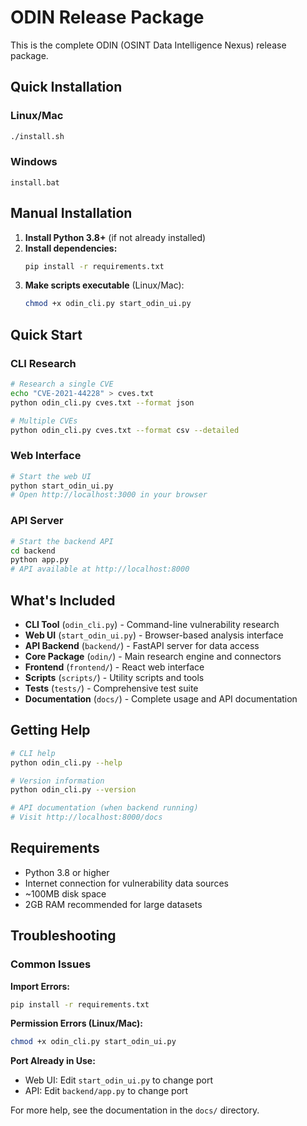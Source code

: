 # ODIN Release Package

This is the complete ODIN (OSINT Data Intelligence Nexus) release package.

## Quick Installation

### Linux/Mac
```bash
./install.sh
```

### Windows
```batch
install.bat
```

## Manual Installation

1. **Install Python 3.8+** (if not already installed)
2. **Install dependencies:**
   ```bash
   pip install -r requirements.txt
   ```
3. **Make scripts executable** (Linux/Mac):
   ```bash
   chmod +x odin_cli.py start_odin_ui.py
   ```

## Quick Start

### CLI Research
```bash
# Research a single CVE
echo "CVE-2021-44228" > cves.txt
python odin_cli.py cves.txt --format json

# Multiple CVEs
python odin_cli.py cves.txt --format csv --detailed
```

### Web Interface
```bash
# Start the web UI
python start_odin_ui.py
# Open http://localhost:3000 in your browser
```

### API Server
```bash
# Start the backend API
cd backend
python app.py
# API available at http://localhost:8000
```

## What's Included

- **CLI Tool** (`odin_cli.py`) - Command-line vulnerability research
- **Web UI** (`start_odin_ui.py`) - Browser-based analysis interface
- **API Backend** (`backend/`) - FastAPI server for data access
- **Core Package** (`odin/`) - Main research engine and connectors
- **Frontend** (`frontend/`) - React web interface
- **Scripts** (`scripts/`) - Utility scripts and tools
- **Tests** (`tests/`) - Comprehensive test suite
- **Documentation** (`docs/`) - Complete usage and API documentation

## Getting Help

```bash
# CLI help
python odin_cli.py --help

# Version information
python odin_cli.py --version

# API documentation (when backend running)
# Visit http://localhost:8000/docs
```

## Requirements

- Python 3.8 or higher
- Internet connection for vulnerability data sources
- ~100MB disk space
- 2GB RAM recommended for large datasets

## Troubleshooting

### Common Issues

**Import Errors:**
```bash
pip install -r requirements.txt
```

**Permission Errors (Linux/Mac):**
```bash
chmod +x odin_cli.py start_odin_ui.py
```

**Port Already in Use:**
- Web UI: Edit `start_odin_ui.py` to change port
- API: Edit `backend/app.py` to change port

For more help, see the documentation in the `docs/` directory.